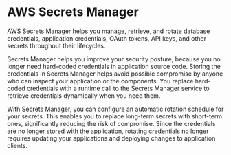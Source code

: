 # AWS Secrets Manager

AWS Secrets Manager helps you manage, retrieve, and rotate database credentials, application credentials, OAuth tokens, API keys, and other secrets throughout their lifecycles.

Secrets Manager helps you improve your security posture, because you no longer need hard-coded credentials in application source code. Storing the credentials in Secrets Manager helps avoid possible compromise by anyone who can inspect your application or the components. You replace hard-coded credentials with a runtime call to the Secrets Manager service to retrieve credentials dynamically when you need them.

With Secrets Manager, you can configure an automatic rotation schedule for your secrets. This enables you to replace long-term secrets with short-term ones, significantly reducing the risk of compromise. Since the credentials are no longer stored with the application, rotating credentials no longer requires updating your applications and deploying changes to application clients.

